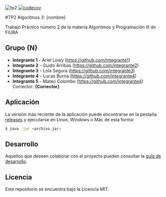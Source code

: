 ![tp2](https://github.com/arilow/Algo3_TP2/actions/workflows/build.yml/badge.svg) [![codecov](https://codecov.io/gh/arilow/Algo3_TP2/branch/master/graph/badge.svg)](https://codecov.io/gh/arilow/Algo3_TP2)

#TP2 Algoritmos 3: {nombre} 

Trabajo Práctico número 2 de la materia Algoritmos y Programación III de FIUBA

## Grupo {N}

* **Integrante 1** - Ariel Lowy     (https://github.com/integrante1)
* **Integrante 2** - Guido Arribas  (https://github.com/integrante2)
* **Integrante 3** - Lola Segura    (https://github.com/integrante3)
* **Integrante 4** - Lucas Burna    (https://github.com/integrante4)
* **Integrante 5** - Mateo Colombo    (https://github.com/integrante4)
Corrector: **{Corrector}**

## Aplicación

La versión más reciente de la aplicación puede encontrarse en la pestaña [releases](https://github.com/arilow/Algo3_TP2/releases/latest) y ejecutarse en Linux, Windows o Mac de esta forma:

```bash
$ java -jar <archivo.jar>
```

## Desarrollo

Aquellos que deseen colaborar con el proyecto pueden consultar la [guía de desarrollo](./docs/Desarrollo.md).

## Licencia

Este repositorio se encuentra bajo la Licencia MIT.
